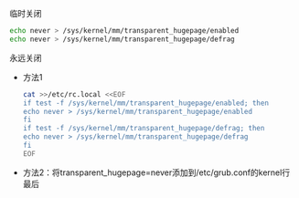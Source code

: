 临时关闭

```bash
echo never > /sys/kernel/mm/transparent_hugepage/enabled
echo never > /sys/kernel/mm/transparent_hugepage/defrag
```



永远关闭

- 方法1

  ```bash
  cat >>/etc/rc.local <<EOF
  if test -f /sys/kernel/mm/transparent_hugepage/enabled; then
  echo never > /sys/kernel/mm/transparent_hugepage/enabled
  fi
  if test -f /sys/kernel/mm/transparent_hugepage/defrag; then
  echo never > /sys/kernel/mm/transparent_hugepage/defrag
  fi
  EOF
  ```

- 方法2：将transparent_hugepage=never添加到/etc/grub.conf的kernel行最后